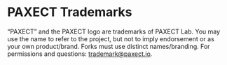 # PAXECT Trademarks

“PAXECT” and the PAXECT logo are trademarks of PAXECT Lab.
You may use the name to refer to the project, but not to imply endorsement or as your own product/brand.
Forks must use distinct names/branding. For permissions and questions: trademark@paxect.io.
